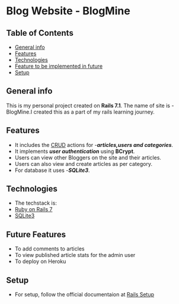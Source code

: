 # Blog Website - BlogMine
## Table of Contents
* [General info](#general-info)
* [Features](#features)
* [Technologies](#technologies)
* [Feature to be implemented in future](#future-features)
* [Setup](#setup)

## General info
This is my personal project created on **Rails 7.1**. The name of site is -BlogMine.I created this as a part of my rails learning journey.

## Features
- It includes the [CRUD](https://en.wikipedia.org/wiki/Create,_read,_update_and_delete) actions for -***articles,users and categories***.
- It implements ***user authentication*** using **BCrypt**.
- Users can view other Bloggers on the site and their articles.
- Users can also view and create articles as per category. 
- For database it uses -***SQLite3***.

## Technologies
- The techstack is:
- [Ruby on Rails 7](https://guides.rubyonrails.org/getting_started.html)
- [SQLite3](https://www.sqlite.org/)

## Future Features
- To add comments to articles
- To view published article stats for the admin user
- To deploy on Heroku

## Setup
- For setup, follow the official documentaion at [Rails Setup](https://guides.rubyonrails.org/getting_started.html)
